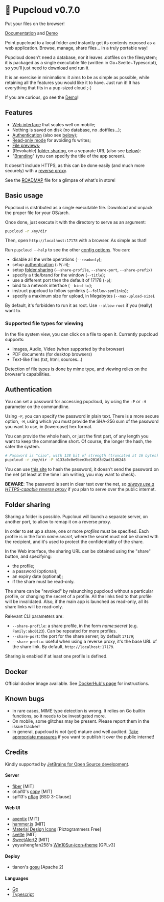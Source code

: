 # 🐶 Pupcloud v0.7.0

Put your files on the browser!

[Documentation](https://germ.gitbook.io/pupcloud/) and [Demo](https://pupcloud.vercel.app/)

Point pupcloud to a local folder and instantly get its contents exposed as a web application. Browse, manage, share
files... in a truly portable way!

Pupcloud doesn't need a database, nor it leaves .dotfiles on the filesystem; it is packaged as a single executable
file (written in Go+Svelte+Typescript), so you'll just need
to [download](https://germ.gitbook.io/pupcloud/guides/installation-and-building)
and [run](https://germ.gitbook.io/pupcloud/guides/running-pupcloud) it.

It is an exercise in minimalism: it aims to be as simple as possible, while retaining all the features you would like it
to have. Just run it! It has everything that fits in a pup-sized cloud ;-)

If you are curious, go see the [Demo](https://pupcloud.vercel.app/)!

## Features

- [Web interface](https://germ.gitbook.io/pupcloud/guides/basic-usage) that scales well on mobile;
- Nothing is saved on disk (no database, no .dotfiles...);
- [Authentication](https://germ.gitbook.io/pupcloud/guides/authentication) (also see [below](#auth));
- [Read-only mode](https://germ.gitbook.io/pupcloud/guides/running-pupcloud) for avoiding fs writes;
- [File previews](https://germ.gitbook.io/pupcloud/guides/basic-usage#preview-screen);
- (Revokable) [folder sharing](https://germ.gitbook.io/pupcloud/guides/sharing-a-folder), on a separate URL (also
  see [below](#sharing)):
- "[Branding](https://germ.gitbook.io/pupcloud/guides/running-pupcloud)" (you can specify the title of the app screen).

It doesn't include HTTPS, as this can be done easily (and much more securely) with
a [reverse proxy](https://germ.gitbook.io/pupcloud/guides/reverse-proxy).

See the [ROADMAP](ROADMAP.md) file for a glimpse of what's in store!

## Basic usage

Pupcloud is distributed as a single executable file. Download and unpack the proper file for your OS/arch.

Once done, just execute it with the directory to serve as an argument:

```bash
pupcloud -r /my/dir
```

Then, open `http://localhost:17178` with a browser. As simple as that!

Run `pupcloud --help` to see the other [config options](https://germ.gitbook.io/pupcloud/guides/running-pupcloud). You
can:

- disable all the write operations (`--readonly`);
- setup [authentication](#auth) (`-P`/`-H`);
- setup [folder sharing](#sharing) (`--share-profile`, `--share-port`, `--share-prefix`)
- specify a title/brand for the window (`--title`);
- use a different port then the default of 17178 (`-p`);
- bind to a network interface (`--bind-to`);
- instruct pupcloud to follow symlinks (`--follow-symlinks`);
- specify a maximum size for upload, in Megabytes (`--max-upload-size`).

By default, it's forbidden to run it as root. Use `--allow-root` if you (really) want to.

### Supported file types for viewing

In the file system view, you can click on a file to open it. Currently pupcloud supports:

- Images, Audio, Video (when supported by the browser)
- PDF documents (for desktop browsers)
- Text-like files (txt, html, sources...)

Detection of file types is done by mime type, and viewing relies on the browser's capabilities.

## <a name="auth"></a>Authentication

You can set a password for accessing pupcloud, by using the `-P` or `-H` parameter on the commandline.

Using `-P`, you can specify the password in plain text. There is a more secure option, `-H`, using which you must
provide the SHA-256 sum of the password you want to use, in (lowercase) hex format.

You can provide the whole hash, or just the first part, of any length you want to keep the commandline short. Of course,
the longer the hash, the safer the system.

```bash
# Password is "ciao", with 128 bit of strength (truncated at 16 bytes)
pupcloud -r /my/dir -P b133a0c0e9bee3be20163d2ad31d6248
```

You can use [this site](https://emn178.github.io/online-tools/sha256.html) to hash the password, it doesn't send the
password on the net (at least at the time I am writing, you may want to check).

**BEWARE**: The password is sent in clear text over the net,
so *[always use a HTTPS-capable reverse proxy](https://germ.gitbook.io/pupcloud/guides/reverse-proxy)* if you plan to
serve over the public internet.

## <a name="sharing"></a>Folder sharing

Sharing a folder is possible. Pupcloud will launch a separate server, on another port, to allow to remap it on a reverse
proxy.

In order to set up a share, one or more *profiles* must be specified. Each profile is in the form *name*:*secret*, where
the secret must not be shared with the recipient, and it's used to protect the confidentiality of the share.

In the Web interface, the sharing URL can be obtained using the "share" button, and specifying:

- the profile;
- a password (optional);
- an expiry date (optional);
- if the share must be read-only.

The share can be "revoked" by relaunching pupcloud without a particular profile, or changing the secret of a profile.
All the links tied to that profile will be invalidated. Also, if the main app is launched as read-only, all its share
links will be read-only.

Relevant CLI parameters are:

- `--share-profile`: a share profile, in the form *name*:*secret* (e.g. `Family:abc0123`). Can be repeated for more
  profiles.
- `--share-port`: the port for the share server; by default `17179`;
- `--share-prefix`: useful when using a reverse proxy, it's the base URL of the share link. By
  default, `http://localhost:17179`.

Sharing is enabled if at least one profile is defined.

## Docker

Official docker image available. See [DockerHub's page](https://hub.docker.com/r/germanorizzo/pupcloud) for
instructions.

## Known bugs

- In rare cases, MIME type detection is wrong. It relies on Go builtin functions, so it needs to be investigated more.
- On mobile, some glitches may be present. Please report them in the issue tracker!
- In general, pupcloud is not (yet) mature and well
  audited. [Take appropriate measures](https://app.gitbook.com/s/BIkxAX0ktzzPPM6PIcMj/security) if you want to publish
  it over the public internet!

## Credits

Kindly supported by [JetBrains for Open Source development](https://jb.gg/OpenSourceSupport).

#### Server

- [fiber](https://gofiber.io/) [MIT]
- otiai10's [copy](https://github.com/otiai10/copy) [MIT]
- spf13's [pflag](https://github.com/spf13/pflag) [BSD 3-Clause]

#### Web UI

- [axentix](https://useaxentix.com/) [MIT]
- [hammer.js](https://github.com/hammerjs/hammer.js) [MIT]
- [Material Design Icons](https://materialdesignicons.com/) [Pictogrammers Free]
- [svelte](https://svelte.dev/) [MIT]
- [SweetAlert2](https://github.com/sweetalert2/sweetalert2) [MIT]
- yeyushengfan258's
  [Win10Sur-icon-theme](https://github.com/yeyushengfan258/Win10Sur-icon-theme) [GPLv3]

#### Deploy

- tianon's [gosu](https://github.com/tianon/gosu/) [Apache 2]

#### Languages

- [Go](https://go.dev)
- [Typescript](https://www.typescriptlang.org)
